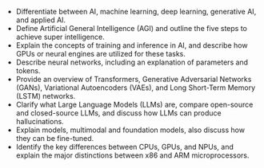 * Differentiate between AI, machine learning, deep learning, generative AI, and applied AI.  
* Define Artificial General Intelligence (AGI) and outline the five steps to achieve super intelligence.  
* Explain the concepts of training and inference in AI, and describe how GPUs or neural engines are utilized for these tasks.  
* Describe neural networks, including an explanation of parameters and tokens.  
* Provide an overview of Transformers, Generative Adversarial Networks (GANs), Variational Autoencoders (VAEs), and Long Short-Term Memory (LSTM) networks.  
* Clarify what Large Language Models (LLMs) are, compare open-source and closed-source LLMs, and discuss how LLMs can produce hallucinations.  
* Explain models, multimodal and foundation models, also discuss how they can be fine-tuned.  
* Identify the key differences between CPUs, GPUs, and NPUs, and explain the major distinctions between x86 and ARM microprocessors.

